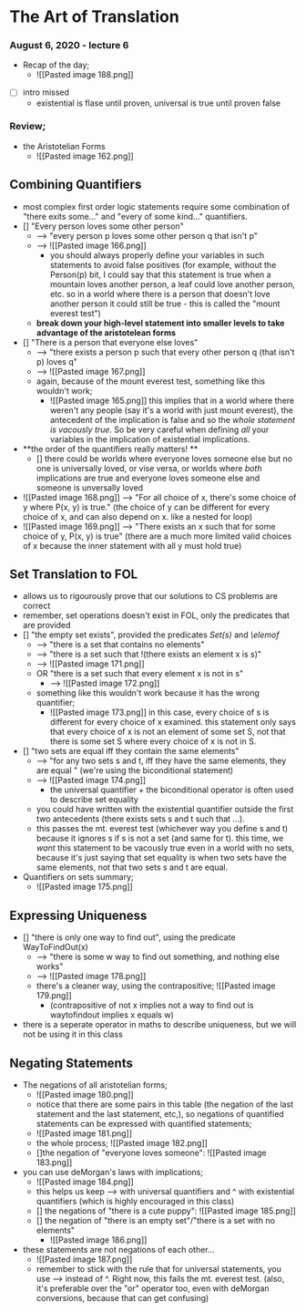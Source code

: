 # The Art of Translation
### August 6, 2020 - lecture 6


- Recap of the day;	
	- ![[Pasted image 188.png]]

- [ ] intro missed
	- existential is flase until proven, universal is true until proven false


### Review;
- the Aristotelian Forms
	- ![[Pasted image 162.png]]


## Combining Quantifiers
- most complex first order logic statements require some combination of "there exits some..." and "every of some kind..." quantifiers.
- [] "Every person loves some other person"
	- --> "every person p loves some other person q that isn't p"
	- --> ![[Pasted image 166.png]]
		- you should always properly define your variables in such statements to avoid false positives (for example, without the Person(p) bit, I could say that this statement is true when a mountain loves another person, a leaf could love another person, etc. so in a world where there is a person that doesn't love another person it could still be true - this is called the "mount everest test")
	- **break down your high-level statement into smaller levels to take advantage of the aristotelean forms**
- [] "There is a person that everyone else loves"
	- --> "there exists a person p such that every other person q (that isn't p) loves q"
	- --> ![[Pasted image 167.png]]
	- again, because of the mount everest test, something like this wouldn't work;
		- ![[Pasted image 165.png]] this implies that in a world where there weren't any people (say it's a world with just mount everest), the antecedent of the implication is false and so the *whole statement is vacously true*. So be very careful when defining *all* your variables in the implication of existential implications.
- **the order of the quantifiers really matters! **
	- [] there could be worlds where everyone loves someone else but no one is universally loved, or vise versa, or worlds where *both* implications are true and everyone loves someone else and someone is unversally loved
- ![[Pasted image 168.png]] --> "For all choice of x, there's some choice of y where P(x, y) is true." (the choice of y can be different for every choice of x, and can also depend on x. like a nested for loop)
- ![[Pasted image 169.png]] --> "There exists an x such that for some choice of y, P(x, y) is true" (there are a much more limited valid choices of x because the inner statement with all y must hold true)

## Set Translation to FOL
- allows us to rigourously prove that our solutions to CS problems are correct
- remember, set operations doesn't exist in FOL, only the predicates that are provided
- [] "the empty set exists", provided the predicates *Set(s)* and *\elemof*
	- --> "there is a set that contains no elements"
	- --> "there is a set such that !(there exists an element x is s)"
	- --> ![[Pasted image 171.png]]
	- OR  "there is a set such that every element x is not in s"
		- --> ![[Pasted image 172.png]]
	- something like this wouldn't work because it has the wrong quantifier;
		- ![[Pasted image 173.png]] in this case, every choice of s is different for every choice of x examined. this statement only says that every choice of x is not an element of some set S, not that there is some set S where every choice of x is not in S.
- [] "two sets are equal iff they contain the same elements"
	- --> "for any two sets s and t, iff they have the same elements, they are equal " (we're using the biconditional statement)
	- --> ![[Pasted image 174.png]]
		- the universal quantifier + the biconditional operator is often used to describe set equality
	- you could have written with the existential quantifier outside the first two antecedents (there exists sets s and t such that ...). 
	- this passes the mt. everest test (whichever way you define s and t) because it ignores s if s is not a set (and same for t). this time, we *want* this statement to be vacously true even in a world with no sets, because it's just saying that set equality is when two sets have the same elements, not that two sets s and t are equal. 
- Quantifiers on sets summary;
	- ![[Pasted image 175.png]]	



## Expressing Uniqueness
- [] "there is only one way to find out", using the predicate WayToFindOut(x)
	- --> "there is some w way to find out something, and nothing else works"
	- --> ![[Pasted image 178.png]]
	- there's a cleaner way, using the contrapositive; ![[Pasted image 179.png]]
		- (contrapositive of not x implies not a way to find out is waytofindout implies x equals w)
- there is a seperate operator in maths to describe uniqueness, but we will not be using it in this class


## Negating Statements
- The negations of all aristotelian forms;
	- ![[Pasted image 180.png]]
	- notice that there are some pairs in this table (the negation of the last statement and the last statement, etc,), so negations of quantified statements can be expressed with quantified statements;
	- ![[Pasted image 181.png]]
	- the whole process; ![[Pasted image 182.png]]
	- []the negation of "everyone loves someone": ![[Pasted image 183.png]]
- you can use deMorgan's laws with implications;	
	- ![[Pasted image 184.png]]
	- this helps us keep --> with universal quantifiers and ^ with existential quantifiers (which is highly encouraged in this class)
	- [] the negations of "there is a cute puppy": ![[Pasted image 185.png]]
	- [] the negation of "there is an empty set"/"there is a set with no elements"
		- ![[Pasted image 186.png]]
- these statements are not negations of each other...
	- ![[Pasted image 187.png]]
	- remember to stick with the rule that for universal statements, you use --> instead of ^. Right now, this fails the mt. everest test. (also, it's preferable over the "or" operator too, even with deMorgan conversions, because that can get confusing)




































